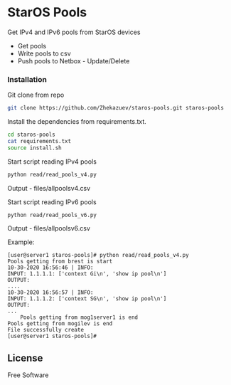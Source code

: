 # StarOS Pools

Get IPv4 and IPv6 pools from StarOS devices 

  - Get pools
  - Write pools to csv
  - Push pools to Netbox - Update/Delete

### Installation

Git clone from repo
```sh
git clone https://github.com/Zhekazuev/staros-pools.git staros-pools
```

Install the dependencies from requirements.txt. 
```sh
cd staros-pools
cat requirements.txt
source install.sh
```

Start script reading IPv4 pools
```sh
python read/read_pools_v4.py
```
Output - files/allpoolsv4.csv


Start script reading IPv6 pools
```sh
python read/read_pools_v6.py
```
Output - files/allpoolsv6.csv

Example:
```console
[user@server1 staros-pools]# python read/read_pools_v4.py
Pools getting from brest is start
10-30-2020 16:56:46 | INFO: 
INPUT: 1.1.1.1: ['context Gi\n', 'show ip pool\n']
OUTPUT:
....
10-30-2020 16:56:57 | INFO: 
INPUT: 1.1.1.2: ['context SG\n', 'show ip pool\n']
OUTPUT:
...
	Pools getting from mog1server1 is end
Pools getting from mogilev is end
File successfully create
[user@server1 staros-pools]#
```

License
----
Free Software
